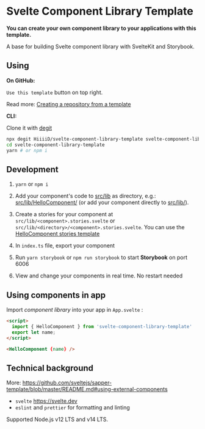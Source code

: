 # Svelte Component Library Template

**You can create your own component library to your applications with this template.**

A base for building Svelte component library with SvelteKit and Storybook.

## Using

**On GitHub:**

`Use this template` button on top right.

Read more: [Creating a repository from a template](https://help.github.com/en/articles/creating-a-repository-from-a-template)

**CLI:**

Clone it with [degit](https://github.com/Rich-Harris/degit)

```bash
npx degit HiiiiD/svelte-component-library-template svelte-component-library-template
cd svelte-component-library-template
yarn # or npm i
```

## Development

1. `yarn` or `npm i`

2. Add your component's code to [src/lib](./src/lib) as directory, e.g.: [src/lib/HelloComponent/](./src/lib/HelloComponent/) (or add your component directly to [src/lib/](./src/lib/)).

3. Create a stories for your component at `src/lib/<component>.stories.svelte` or `src/lib/<directory>/<component>.stories.svelte`. You can use the [HelloComponent stories template](https://github.com/HiiiiD/svelte-component-library-template/blob/master/src/lib/HelloComponent.stories.svelte)

4. In `index.ts` file, export your component

4. Run `yarn storybook` or `npm run storybook` to start **Storybook** on port 6006

5. View and change your components in real time. No restart needed

## Using components in app

Import _component library_ into your app in `App.svelte` :

```html
<script>
  import { HelloComponent } from 'svelte-component-library-template'
  export let name;
</script>

<HelloComponent {name} />
```

## Technical background

More: https://github.com/sveltejs/sapper-template/blob/master/README.md#using-external-components

-   `svelte` https://svelte.dev
-   `eslint` and `prettier` for formatting and linting

Supported Node.js v12 LTS and v14 LTS.


